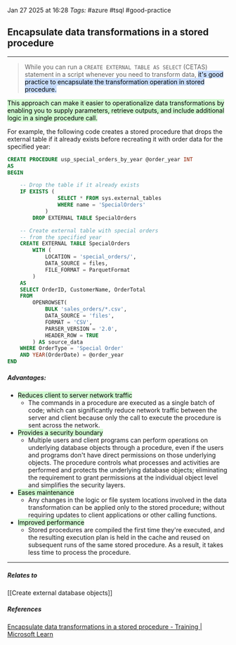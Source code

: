 Jan 27 2025 at 16:28
_Tags:_ #azure #tsql #good-practice
## Encapsulate data transformations in a stored procedure
---
>While you can run a `CREATE EXTERNAL TABLE AS SELECT` (CETAS) statement in a script whenever you need to transform data, <mark style="background: #ADCCFFA6;">it's good practice to encapsulate the transformation operation in stored procedure.</mark>

<mark style="background: #BBFABBA6;">This approach can make it easier to operationalize data transformations by enabling you to supply parameters, retrieve outputs, and include additional logic in a single procedure call.</mark>

For example, the following code creates a stored procedure that drops the external table if it already exists before recreating it with order data for the specified year:

```sql
CREATE PROCEDURE usp_special_orders_by_year @order_year INT
AS
BEGIN

	-- Drop the table if it already exists
	IF EXISTS (
                SELECT * FROM sys.external_tables
                WHERE name = 'SpecialOrders'
            )
        DROP EXTERNAL TABLE SpecialOrders

	-- Create external table with special orders
	-- from the specified year
	CREATE EXTERNAL TABLE SpecialOrders
		WITH (
			LOCATION = 'special_orders/',
			DATA_SOURCE = files,
			FILE_FORMAT = ParquetFormat
		)
	AS
	SELECT OrderID, CustomerName, OrderTotal
	FROM
		OPENROWSET(
			BULK 'sales_orders/*.csv',
			DATA_SOURCE = 'files',
			FORMAT = 'CSV',
			PARSER_VERSION = '2.0',
			HEADER_ROW = TRUE
		) AS source_data
	WHERE OrderType = 'Special Order'
	AND YEAR(OrderDate) = @order_year
END
```

##### Advantages:

- <mark style="background: #BBFABBA6;"> Reduces client to server network traffic</mark>
	- The commands in a procedure are executed as a single batch of code; which can significantly reduce network traffic between the server and client because only the call to execute the procedure is sent across the network.
- <mark style="background: #BBFABBA6;">Provides a security boundary</mark>
	- Multiple users and client programs can perform operations on underlying database objects through a procedure, even if the users and programs don't have direct permissions on those underlying objects. The procedure controls what processes and activities are performed and protects the underlying database objects; eliminating the requirement to grant permissions at the individual object level and simplifies the security layers.
- <mark style="background: #BBFABBA6;">Eases maintenance</mark>
	- Any changes in the logic or file system locations involved in the data transformation can be applied only to the stored procedure; without requiring updates to client applications or other calling functions.
- <mark style="background: #BBFABBA6;">Improved performance</mark>
	- Stored procedures are compiled the first time they're executed, and the resulting execution plan is held in the cache and reused on subsequent runs of the same stored procedure. As a result, it takes less time to process the procedure.
---
##### Relates to
[[Create external database objects]]
##### References
[Encapsulate data transformations in a stored procedure - Training | Microsoft Learn](https://learn.microsoft.com/en-us/training/modules/use-azure-synapse-serverless-sql-pools-for-transforming-data-lake/3-operationalize-data-transformation-using-stored-procedures)